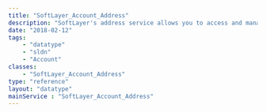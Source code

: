 ```yaml
---
title: "SoftLayer_Account_Address"
description: "SoftLayer's address service allows you to access and manage addresses associated with your account. "
date: "2018-02-12"
tags:
    - "datatype"
    - "sldn"
    - "Account"
classes:
    - "SoftLayer_Account_Address"
type: "reference"
layout: "datatype"
mainService : "SoftLayer_Account_Address"
---
```

